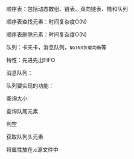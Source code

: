 顺序表：包括动态数组、链表、双向链表、栈和队列

顺序表查找元素：时间复杂度O(N)

顺序表删除元素：时间复杂度O(N)





队列：卡夫卡，消息队列，`NGINX负载均衡`等

特性：先进先出FIFO

消息队列：



队列要实现的功能：

查询大小

查询队尾元素

判空

获取队列头元素





将属性放在.c源文件中